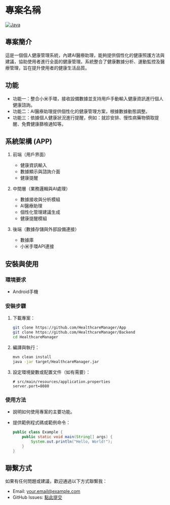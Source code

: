 # 專案名稱

[![Java](https://img.shields.io/badge/language-Java-brightgreen)](https://www.oracle.com/java/)

## 專案簡介

這是一個個人健康管理系統，內建AI醫療助理，能夠提供個性化的健康照護方法與建議，協助使用者進行全面的健康管理。系統整合了健康數據分析、運動監控及醫療管理，旨在提升使用者的健康生活品質。


## 功能

- 功能一：整合小米手環，接收設備數據並支持用戶手動輸入健康資訊進行個人健康諮詢。
- 功能二：AI醫療助理提供個性化的健康管理方案，根據數據動態調整。
- 功能三：依據個人健康狀況進行提醒，例如：就診安排、慢性病藥物領取提醒、免費健康篩檢通知等。


## 系統架構 (APP)
1. 前端（用戶界面）
   - 健康資訊輸入
   - 數據顯示與諮詢介面
   - 健康提醒

2. 中間層（業務邏輯與AI處理）
   - 數據接收與分析模組
   - AI醫療助理
   - 個性化管理建議生成
   - 健康提醒模組

3. 後端（數據存儲與外部設備連接）
   - 數據庫
   - 小米手環API連接


## 安裝與使用

### 環境要求

- Android手機

### 安裝步驟

1. 下載專案：

   ```bash
   git clone https://github.com/HealthcareManager/App
   git clone https://github.com/HealthcareManager/Backend
   cd HealthcareManager
   ```

2. 編譯與執行：

   ```bash
   mvn clean install
   java -jar target/HealthcareManager.jar
   ```

3. 設定環境變數或配置文件（如有需要）：

   ```properties
   # src/main/resources/application.properties
   server.port=8080
   ```

### 使用方法

- 說明如何使用專案的主要功能。
- 提供範例程式碼或範例命令：

   ```java
   public class Example {
       public static void main(String[] args) {
           System.out.println("Hello, World!");
       }
   }
   ```

## 聯繫方式

如果有任何問題或建議，歡迎通過以下方式聯繫我：

- Email: your.email@example.com
- GitHub Issues: [點此提交](https://github.com/你的用戶名/你的專案名稱/issues)
